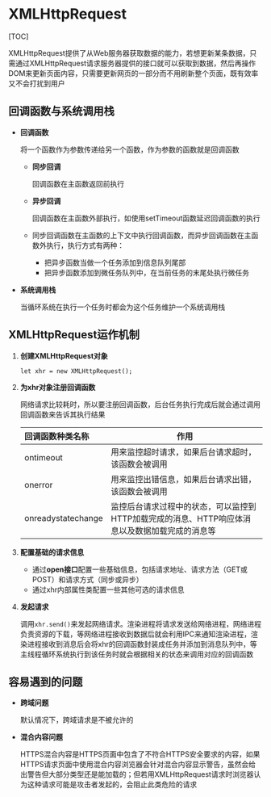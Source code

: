 # XMLHttpRequest

[TOC]

XMLHttpRequest提供了从Web服务器获取数据的能力，若想更新某条数据，只需通过XMLHttpRequest请求服务器提供的接口就可以获取到数据，然后再操作DOM来更新页面内容，只需要更新网页的一部分而不用刷新整个页面，既有效率又不会打扰到用户



## 回调函数与系统调用栈

- **回调函数**

  将一个函数作为参数传递给另一个函数，作为参数的函数就是回调函数

  - **同步回调**

    回调函数在主函数返回前执行

  - **异步回调**

    回调函数在主函数外部执行，如使用setTimeout函数延迟回调函数的执行

  - 同步回调函数在主函数的上下文中执行回调函数，而异步回调函数在主函数外执行，执行方式有两种：

    - 把异步函数当做一个任务添加到信息队列尾部
    - 把异步函数添加到微任务队列中，在当前任务的末尾处执行微任务

- **系统调用栈**

  当循环系统在执行一个任务时都会为这个任务维护一个系统调用栈



## XMLHttpRequest运作机制

1. **创建XMLHttpRequest对象**

   `let xhr = new XMLHttpRequest();`

2. **为xhr对象注册回调函数**

   网络请求比较耗时，所以要注册回调函数，后台任务执行完成后就会通过调用回调函数来告诉其执行结果

   | 回调函数种类名称   | 作用                                                         |
   | :----------------- | ------------------------------------------------------------ |
   | ontimeout          | 用来监控超时请求，如果后台请求超时，该函数会被调用           |
   | onerror            | 用来监控出错信息，如果后台请求出错，该函数会被调用           |
   | onreadystatechange | 监控后台请求过程中的状态，可以监控到HTTP加载完成的消息、HTTP响应体消息以及数据加载完成的消息等 |

3. **配置基础的请求信息**

   - 通过**open接口**配置一些基础信息，包括请求地址、请求方法（GET或POST）和请求方式（同步或异步）
   - 通过xhr内部属性类配置一些其他可选的请求信息

4. **发起请求**

   调用`xhr.send()`来发起网络请求。渲染进程将请求发送给网络进程，网络进程负责资源的下载，等网络进程接收到数据后就会利用IPC来通知渲染进程，渲染进程接收到消息后会将xhr的回调函数封装成任务并添加到消息队列中，等主线程循环系统执行到该任务时就会根据相关的状态来调用对应的回调函数



## 容易遇到的问题

- **跨域问题**

  默认情况下，跨域请求是不被允许的

- **混合内容问题**

  HTTPS混合内容是HTTPS页面中包含了不符合HTTPS安全要求的内容，如果HTTPS请求页面中使用混合内容浏览器会针对混合内容显示警告，虽然会给出警告但大部分类型还是能加载的；但若用XMLHttpRequest请求时浏览器认为这种请求可能是攻击者发起的，会阻止此类危险的请求



